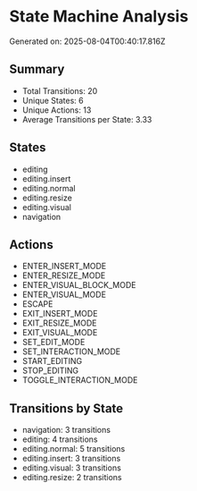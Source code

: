 # State Machine Analysis

Generated on: 2025-08-04T00:40:17.816Z

## Summary
- Total Transitions: 20
- Unique States: 6
- Unique Actions: 13
- Average Transitions per State: 3.33

## States
- editing
- editing.insert
- editing.normal
- editing.resize
- editing.visual
- navigation

## Actions
- ENTER_INSERT_MODE
- ENTER_RESIZE_MODE
- ENTER_VISUAL_BLOCK_MODE
- ENTER_VISUAL_MODE
- ESCAPE
- EXIT_INSERT_MODE
- EXIT_RESIZE_MODE
- EXIT_VISUAL_MODE
- SET_EDIT_MODE
- SET_INTERACTION_MODE
- START_EDITING
- STOP_EDITING
- TOGGLE_INTERACTION_MODE

## Transitions by State
- navigation: 3 transitions
- editing: 4 transitions
- editing.normal: 5 transitions
- editing.insert: 3 transitions
- editing.visual: 3 transitions
- editing.resize: 2 transitions
